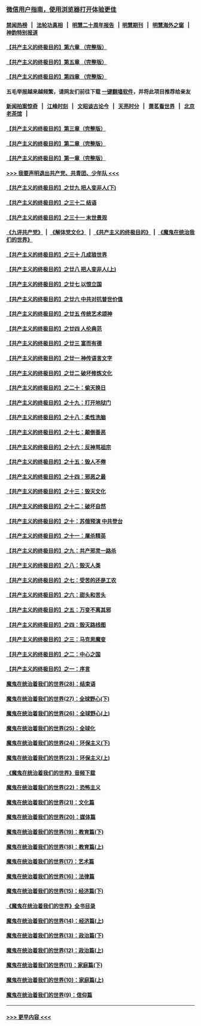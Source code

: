 ### [微信用户指南，使用浏览器打开体验更佳](https://github.com/gfw-breaker/banned-news1/blob/master/indexes/wechat-guide.md?t=0)
#### [禁闻热榜](热点新闻.md?t=0)  &nbsp;&nbsp;|&nbsp;&nbsp; [法轮功真相](https://github.com/gfw-breaker/truth/blob/master/README.md?t=0) &nbsp;&nbsp;|&nbsp;&nbsp; [明慧二十周年报告](https://github.com/gfw-breaker/mh-reports/blob/master/README.md?t=0) &nbsp;&nbsp;|&nbsp;&nbsp;[明慧期刊](https://github.com/gfw-breaker/mh-qikan) &nbsp;&nbsp;|&nbsp;&nbsp; [明慧海外之窗](https://github.com/gfw-breaker/mh-news/blob/master/README.md?t=0) &nbsp;&nbsp;|&nbsp;&nbsp; [神韵特别报道](https://github.com/gfw-breaker/mh-news/blob/master/shenyun.md?t=0)
#### [【共产主义的终极目的】第六章 （完整版）](../pages/nsc422/n11428913.md?t=02071455) 
#### [【共产主义的终极目的】第五章 （完整版）](../pages/nsc422/n11428912.md?t=02071455) 
#### [【共产主义的终极目的】第四章 （完整版）](../pages/nsc422/n11428907.md?t=02071455) 
#### 五毛举报越来越频繁，请网友们前往下载 [一键翻墙软件](https://github.com/gfw-breaker/ssr-accounts)，并将此项目推荐给亲友
#### [新闻拍案惊奇](https://github.com/gfw-breaker/banned-news1/blob/master/pages/link4.md) &nbsp;&nbsp;|&nbsp;&nbsp; [江峰时刻](https://github.com/gfw-breaker/banned-news1/blob/master/pages/link4.md) &nbsp;&nbsp;|&nbsp;&nbsp; [文昭谈古论今](https://github.com/gfw-breaker/banned-news1/blob/master/pages/link4.md) &nbsp;&nbsp;|&nbsp;&nbsp; [天亮时分](https://github.com/gfw-breaker/banned-news1/blob/master/pages/link4.md) &nbsp;&nbsp;|&nbsp;&nbsp; [萧茗看世界](https://github.com/gfw-breaker/banned-news1/blob/master/pages/link4.md) &nbsp;&nbsp;|&nbsp;&nbsp; [北京老茶馆](https://github.com/gfw-breaker/banned-news1/blob/master/pages/link4.md) &nbsp;&nbsp;|&nbsp;&nbsp; 
#### [【共产主义的终极目的】第三章（完整版）](../pages/nsc422/n11428848.md?t=02071455) 
#### [【共产主义的终极目的】第二章（完整版）](../pages/nsc422/n11428831.md?t=02071455) 
#### [【共产主义的终极目的】第一章（完整版）](../pages/nsc422/n11417651.md?t=02071455) 
#### [>>> 我要声明退出共产党、共青团、少年队 <<<](https://github.com/begood0513/goodnews/blob/master/quit/letter.md) 
#### [【共产主义的终极目的】之廿九 把人变非人(下)](../pages/nsc422/n11344140.md?t=02071455) 
#### [【共产主义的终极目的】之三十二 结语](../pages/nsc422/n11360535.md?t=02071455) 
#### [【共产主义的终极目的】之三十一 末世景观](../pages/nsc422/n11351129.md?t=02071455) 
#### [《九评共产党》](https://github.com/begood0513/9ping.md/blob/master/README.md) &nbsp;|&nbsp; [《解体党文化》](../../../../jtdwh.md/blob/master/README.md)  &nbsp;|&nbsp; [《共产主义的终极目的》](../../../../gczydzjmd.md/blob/master/README.md) &nbsp;|&nbsp; [《魔鬼在统治我们的世界》](../../../../mgztzwmdsj.md/blob/master/README.md) 
#### [【共产主义的终极目的】之三十 几成狼世界](../pages/nsc422/n11348280.md?t=02071455) 
#### [【共产主义的终极目的】之廿八 把人变非人(上)](../pages/nsc422/n11340492.md?t=02071455) 
#### [【共产主义的终极目的】之廿七 以恨立国](../pages/nsc422/n11336944.md?t=02071455) 
#### [【共产主义的终极目的】之廿六 中共对抗普世价值](../pages/nsc422/n11324785.md?t=02071455) 
#### [【共产主义的终极目的】之廿五 传统艺术颂神](../pages/nsc422/n11296396.md?t=02071455) 
#### [【共产主义的终极目的】之廿四 人伦典范](../pages/nsc422/n11296397.md?t=02071455) 
#### [【共产主义的终极目的】之廿三 富而有德](../pages/nsc422/n11283598.md?t=02071455) 
#### [【共产主义的终极目的】之廿一 神传语言文字](../pages/nsc422/n11263265.md?t=02071455) 
#### [【共产主义的终极目的】之廿二 破坏修炼文化](../pages/nsc422/n11245728.md?t=02071455) 
#### [【共产主义的终极目的】之二十：偷天换日](../pages/nsc422/n11238846.md?t=02071455) 
#### [【共产主义的终极目的】之十九：打开地狱门](../pages/nsc422/n11206376.md?t=02071455) 
#### [【共产主义的终极目的】之十八：柔性洗脑](../pages/nsc422/n11199994.md?t=02071455) 
#### [【共产主义的终极目的】之十七：颠倒善恶](../pages/nsc422/n11179782.md?t=02071455) 
#### [【共产主义的终极目的】之十六：反神骂祖宗](../pages/nsc422/n11166798.md?t=02071455) 
#### [【共产主义的终极目的】之十五：毁人不倦](../pages/nsc422/n11166792.md?t=02071455) 
#### [【共产主义的终极目的】之十四：邪恶之最](../pages/nsc422/n11150249.md?t=02071455) 
#### [【共产主义的终极目的】之十三：毁灭文化](../pages/nsc422/n11135227.md?t=02071455) 
#### [【共产主义的终极目的】之十二：破坏自然](../pages/nsc422/n11135214.md?t=02071455) 
#### [【共产主义的终极目的】之十：苏俄预演 中共登台](../pages/nsc422/n11118424.md?t=02071455) 
#### [【共产主义的终极目的】之十一：屠杀精英](../pages/nsc422/n11118442.md?t=02071455) 
#### [【共产主义的终极目的】之九：共产邪灵一路杀](../pages/nsc422/n11114139.md?t=02071455) 
#### [【共产主义的终极目的】之八：毁灭人类](../pages/nsc422/n11108503.md?t=02071455) 
#### [【共产主义的终极目的】之七：受苦的还是工农](../pages/nsc422/n11101809.md?t=02071455) 
#### [【共产主义的终极目的】之六：甜头和苦头](../pages/nsc422/n11096971.md?t=02071455) 
#### [【共产主义的终极目的】之五：万变不离其邪](../pages/nsc422/n11091285.md?t=02071455) 
#### [【共产主义的终极目的】之四：毁灭路线图](../pages/nsc422/n11086284.md?t=02071455) 
#### [【共产主义的终极目的】之三：马克思魔变](../pages/nsc422/n11061941.md?t=02071455) 
#### [【共产主义的终极目的】之二：中心之国](../pages/nsc422/n11047728.md?t=02071455) 
#### [【共产主义的终极目的】之一：序言](../pages/nsc422/n11086077.md?t=02071455) 
#### [魔鬼在统治着我们的世界(28)：结束语](../pages/nsc422/n10936246.md?t=02071455) 
#### [魔鬼在统治着我们的世界(27)：全球野心(下)](../pages/nsc422/n10928319.md?t=02071455) 
#### [魔鬼在统治着我们的世界(26)：全球野心(上)](../pages/nsc422/n10900318.md?t=02071455) 
#### [魔鬼在统治着我们的世界(25)：全球化](../pages/nsc422/n10788205.md?t=02071455) 
#### [魔鬼在统治着我们的世界(24)：环保主义(下)](../pages/nsc422/n10695307.md?t=02071455) 
#### [魔鬼在统治着我们的世界(23)：环保主义(上)](../pages/nsc422/n10688613.md?t=02071455) 
#### [《魔鬼在统治着我们的世界》音频下载](../pages/nsc422/n10635553.md?t=02071455) 
#### [魔鬼在统治着我们的世界(22)：恐怖主义](../pages/nsc422/n10614727.md?t=02071455) 
#### [魔鬼在统治着我们的世界(21)：文化篇](../pages/nsc422/n10597706.md?t=02071455) 
#### [魔鬼在统治着我们的世界(20)：媒体篇](../pages/nsc422/n10586579.md?t=02071455) 
#### [魔鬼在统治着我们的世界(19)：教育篇(下)](../pages/nsc422/n10564808.md?t=02071455) 
#### [魔鬼在统治着我们的世界(18)：教育篇(上)](../pages/nsc422/n10526970.md?t=02071455) 
#### [魔鬼在统治着我们的世界(17)：艺术篇](../pages/nsc422/n10499093.md?t=02071455) 
#### [魔鬼在统治着我们的世界(16)：法律篇](../pages/nsc422/n10485969.md?t=02071455) 
#### [魔鬼在统治着我们的世界(15)：经济篇(下)](../pages/nsc422/n10469975.md?t=02071455) 
#### [《魔鬼在统治着我们的世界》全书目录](../pages/nsc422/n10464261.md?t=02071455) 
#### [魔鬼在统治着我们的世界(14)：经济篇(上)](../pages/nsc422/n10457370.md?t=02071455) 
#### [魔鬼在统治着我们的世界(13)：政治篇(下)](../pages/nsc422/n10448270.md?t=02071455) 
#### [魔鬼在统治着我们的世界(12)：政治篇(上)](../pages/nsc422/n10444576.md?t=02071455) 
#### [魔鬼在统治着我们的世界(11)：家庭篇(下)](../pages/nsc422/n10440961.md?t=02071455) 
#### [魔鬼在统治着我们的世界(10)：家庭篇(上)](../pages/nsc422/n10435448.md?t=02071455) 
#### [魔鬼在统治着我们的世界(9)：信仰篇](../pages/nsc422/n10432159.md?t=02071455) 

----
#### [ >>> 更早内容 <<< ](../indexes/nsc422-earlier.md)
